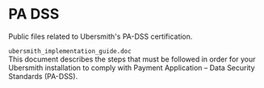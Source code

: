 # PA DSS
Public files related to Ubersmith's PA-DSS certification.

`ubersmith_implementation_guide.doc`  
This document describes the steps that must be followed in order for your Ubersmith installation to comply with Payment Application – Data Security Standards (PA-DSS).